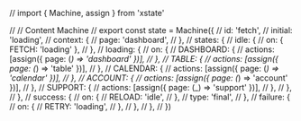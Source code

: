 // import { Machine, assign } from 'xstate'

// // Content Machine
// export const state = Machine<Context>({
//   id: 'fetch',
//   initial: 'loading',
//   context: {
//     page: 'dashboard',
//   },
//   states: {
//     idle: {
//       on: { FETCH: 'loading' },
//     },
//     loading: {
//       on: {
//         DASHBOARD: {
//           actions: [assign({ page: (_) => 'dashboard' })],
//         },
//         TABLE: {
//           actions: [assign({ page: (_) => 'table' })],
//         },
//         CALENDAR: {
//           actions: [assign({ page: (_) => 'calendar' })],
//         },
//         ACCOUNT: {
//           actions: [assign({ page: (_) => 'account' })],
//         },
//         SUPPORT: {
//           actions: [assign({ page: (_) => 'support' })],
//         },
//       },
//     },
//     success: {
//       on: {
//         RELOAD: 'idle',
//       },
//       type: 'final',
//     },
//     failure: {
//       on: {
//         RETRY: 'loading',
//       },
//     },
//   },
// })
